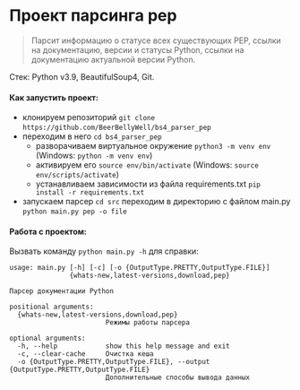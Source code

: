 # Проект парсинга pep

>Парсит информацию о статусе всех существующих PEP, ссылки на документацию, версии и статусы Python, ссылки на документацию актуальной версии Python.

Стек: Python v3.9, BeautifulSoup4, Git.
#### Как запустить проект:

+ клонируем репозиторий `git clone`
`https://github.com/BeerBellyWell/bs4_parser_pep`
+ переходим в него `cd bs4_parser_pep`
    + разворачиваем виртуальное окружение
    `python3 -m venv env` (Windows: `python -m venv env`)
    + активируем его
    `source env/bin/activate` (Windows: `source env/scripts/activate`)
    + устанавливаем зависимости из файла requirements.txt
    `pip install -r requirements.txt`
+ запускаем парсер
`cd src` переходим в директорию с файлом main.py
`python main.py pep -o file`

#### Работа с проектом:
Вызвать команду `python main.py -h` для справки:
```
usage: main.py [-h] [-c] [-o {OutputType.PRETTY,OutputType.FILE}]
               {whats-new,latest-versions,download,pep}

Парсер документации Python

positional arguments:
  {whats-new,latest-versions,download,pep}
                        Режимы работы парсера

optional arguments:
  -h, --help            show this help message and exit
  -c, --clear-cache     Очистка кеша
  -o {OutputType.PRETTY,OutputType.FILE}, --output {OutputType.PRETTY,OutputType.FILE}
                        Дополнительные способы вывода данных
```
